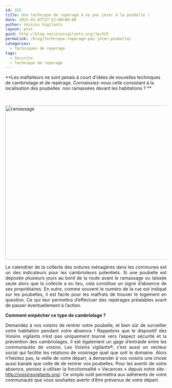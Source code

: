 ```yaml
---
id: 315
title: Une technique de repérage à ne pas jeter à la poubelle !
date: 2015-01-07T17:52:00+00:00
author: Voisins Vigilants
layout: post
guid: http://blog.voisinsvigilants.org/?p=315
permalink: /blog/technique-reperage-pas-jeter-poubelle/
categories:
  - Techniques de reperage
tags:
  - Securite
  - Technique de reperage
---
```

**Les malfaiteurs ne sont jamais à court d&rsquo;idées de nouvelles techniques de cambriolage et de repérage. Connaissiez-vous celle consistant à la localisation des poubelles  non ramassées devant les habitations ? **

&nbsp;

[<img class="alignnone size-full wp-image-316" src="http://blog.voisinsvigilants.org/wp-content/uploads/2015/01/ramassage-e1420642632474.jpg" alt="ramassage" width="640" height="480" />](http://blog.voisinsvigilants.org/wp-content/uploads/2015/01/ramassage-e1420642632474.jpg)

<p style="text-align: justify;">
  Le calendrier de la collecte des ordures ménagères dans les communes est un des indicateurs pour les cambrioleurs potentiels. Si une poubelle est déposée plusieurs jours au bord de la route avant le ramassage ou laissée seule alors que la collecte a eu lieu, cela constitue un signe d&rsquo;absence de ses propriétaires. En outre, comme souvent le numéro de la rue est indiqué sur les poubelles, il est facile pour les malfrats de trouver le logement en question. Ce qui leur permettra d’effectuer des repérages préalables avant de passer éventuellement à l’action.
</p>

<p style="text-align: justify;">
  <strong>Comment empêcher ce type de cambriolage ?</strong>
</p>

<p style="text-align: justify;">
  Demandez à vos voisins de rentrer votre poubelle, et bien sûr de surveiller votre habitation pendant votre absence ! Rappelons que le dispositif des Voisins vigilants n’est pas uniquement tourné vers l’aspect sécurité et la prévention des cambriolages. Il est également un gage d’entraide entre les communautés de voisins. Les Voisins vigilants®, c’est aussi un vecteur social qui facilite les relations de voisinage quel que soit le domaine. Alors n’hésitez pas, la veille de votre départ, à demander à vos voisins une chose aussi banale que celle de de rentrer vos poubelles. Pour les avertir de votre absence, pensez à utiliser la fonctionnalité &laquo;&nbsp;Vacances&nbsp;&raquo; depuis notre site : <a href="http://voisinsvigilants.org/">http://voisinsvigilants.org/</a>. Ce simple outil permettra aux adhérents de votre communauté que vous souhaitez avertir d’être prévenus de votre départ.
</p>
